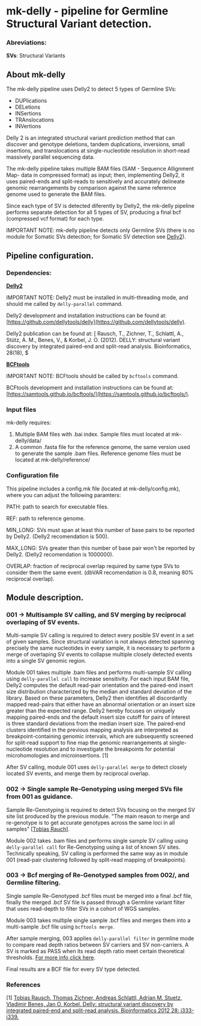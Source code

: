 # mk-delly - pipeline for Germline Structural Variant detection.

### Abreviations:
**SVs**: Structural Variants

## About mk-delly

The mk-delly pipeline uses Delly2 to detect 5 types of Germline SVs:

- DUPlications
- DELetions
- INSertions
- TRAnslocations
- INVertions

Delly 2 is an integrated structural variant prediction method that can discover and genotype deletions, tandem duplications, inversions, small insertions, and translocations at single-nucleotide resolution in short-read massively parallel sequencing data.

The mk-delly pipeline takes multiple BAM files (SAM - Sequence Allignment Map- data in compressed format) as input; then, implementing Delly2, it uses paired-ends and split-reads to sensitively and accurately delineate genomic rearrangements by comparison against the same reference genome used to generate the BAM files.

Since each type of SV is detected diferently by Delly2, the mk-delly pipeline performs separate detection for all 5 types of SV, producing a final bcf (compressed vcf format) for each type.

IMPORTANT NOTE: mk-delly pipeline detects only Germline SVs (there is no module for Somatic SVs detection; for Somatic SV detection see [Delly2](https://github.com/dellytools/delly)).

## Pipeline configuration.

### Dependencies:
**[Delly2](https://github.com/dellytools/delly)**

IMPORTANT NOTE: Delly2 must be installed in multi-threading mode, and should me called by `delly-parallel` command.

Delly2 development and installation instructions can be found at: [https://github.com/dellytools/delly](https://github.com/dellytools/delly).

Delly2 publication can be found at: [ Rausch, T., Zichner, T., Schlattl, A., Stütz, A. M., Benes, V., & Korbel, J. O. (2012). DELLY: structural variant discovery by integrated paired-end and split-read analysis. Bioinformatics, 28(18), $

**[BCFtools](https://samtools.github.io/bcftools/)**

IMPORTANT NOTE: BCFtools should be called by `bcftools` command.

BCFtools development and installation instructions can be found at: [https://samtools.github.io/bcftools/](https://samtools.github.io/bcftools/).

### Input files

mk-delly requires:
1) Multiple BAM files with .bai index. Sample files must located at mk-delly/data/
1) A common .fasta file for the reference genome, the same version used to generate the sample .bam files. Reference genome files must be located at mk-delly/reference/

### Configuration file

This pipeline includes a config.mk file (located at mk-delly/config.mk), where you can adjust the following paramters:

PATH: path to search for executable files.

REF: path to reference genome.

MIN_LONG: SVs must span at least this number of base pairs to be reported by Delly2. (Delly2 recomendation is 500).

MAX_LONG: SVs greater than this number of base pair won't be reported by Delly2. (Delly2 recomendation is 1000000).

OVERLAP: fraction of reciprocal overlap required by same type SVs to consider them the same event.  (dbVAR recomendation is 0.8, meaning 80% reciprocal overlap).

## Module description.

### 001 -> Multisample SV calling, and SV merging by reciprocal overlaping of SV events.

Multi-sample SV calling is required to detect every posible SV event in a set of given samples. Since structural variation is not always detected spanning precisely the same nucleotides in every sample, it is necessary to perform a merge of overlaping SV events to collapse multiple closely detected events into a single SV genomic region.

Module 001 takes multiple .bam files and performs multi-sample SV calling using `delly-parallel call` to increase sensitivity. For each input BAM file, Delly2 computes the default read-pair orientation and the paired-end insert size distribution characterized by the median and standard deviation of the library. Based on these parameters, Delly2 then identifies all discordantly mapped read-pairs that either have an abnormal orientation or an insert size greater than the expected range. Delly2 hereby focuses on uniquely mapping paired-ends and the default insert size cutoff for pairs of interest is three standard deviations from the median insert size. The paired-end clusters identified in the previous mapping analysis are interpreted as breakpoint-containing genomic intervals, which are subsequently screened for split-read support to fine map the genomic rearrangements at single-nucleotide resolution and to investigate the breakpoints for potential microhomologies and microinsertions. [1]

After SV calling, module 001 uses `delly-parallel merge` to detect closely located SV events, and merge them by reciprocal overlap.

### 002 -> Single sample Re-Genotyping using merged SVs file from 001 as guidance.

Sample Re-Genotyping is required to detect SVs focusing on the merged SV site list produced by the previous module. "The main reason to merge and re-genotype is to get accurate genotypes across the same loci in all samples" [[Tobias Rauch](https://github.com/dellytools/delly/issues/60)].

Module 002 takes .bam files and performs single sample SV calling using `delly-parallel call` for Re-Genotyping using a list of known SV sites. Technically speaking, SV calling is performed the same way as in module 001 (read-pair clustering followed by split-read mapping of breakpoints).

### 003 -> Bcf merging of Re-Genotyped samples from 002/, and Germline filtering.

Single sample Re-Genotyped .bcf files must be merged into a final .bcf file, finally the merged .bcf SV file is passed through a Germline variant filter that uses read-depth to filter SVs in a cohort of WGS samples.

Module 003 takes multiple single sample .bcf files and merges them into a multi-sample .bcf file using `bcftools merge`.

After sample merging, 003 applies `delly-parallel filter` in germline mode to compare read depth ratios between SV carriers and SV non-carriers. A SV is marked as PASS when its read depth ratio meet certain theoretical thresholds. [For more info click here](https://groups.google.com/forum/#!topic/delly-users/44_6F5pa9bI).

Final results are a BCF file for every SV type detected.

### References

[1] [Tobias Rausch, Thomas Zichner, Andreas Schlattl, Adrian M. Stuetz, Vladimir Benes, Jan O. Korbel. Delly: structural variant discovery by integrated paired-end and split-read analysis. Bioinformatics 2012 28: i333-i339.](https://academic.oup.com/bioinformatics/article/28/18/i333/245403/DELLY-structural-variant-discovery-by-integrated)
